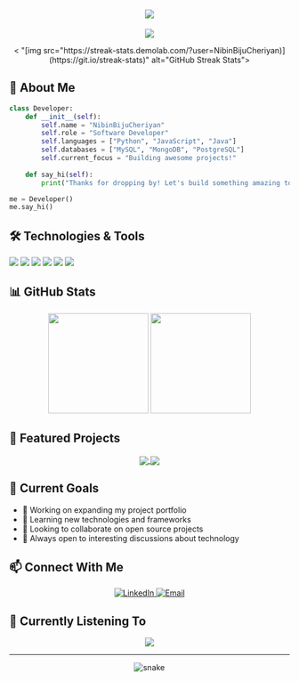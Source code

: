 <h1 align="center">
  <img src="https://readme-typing-svg.herokuapp.com/?lines=Hello,+World!+👋;Welcome+to+my+GitHub!&center=true&size=30">
</h1>

<p align="center">
  <img src="https://komarev.com/ghpvc/?username=NibinBijuCheriyan&color=blueviolet&style=flat">
</p>

<div align="center">
 < "[img src="https://streak-stats.demolab.com/?user=NibinBijuCheriyan)](https://git.io/streak-stats)" alt="GitHub Streak Stats">
</div>

## 🚀 About Me

```python
class Developer:
    def __init__(self):
        self.name = "NibinBijuCheriyan"
        self.role = "Software Developer"
        self.languages = ["Python", "JavaScript", "Java"]
        self.databases = ["MySQL", "MongoDB", "PostgreSQL"]
        self.current_focus = "Building awesome projects!"
        
    def say_hi(self):
        print("Thanks for dropping by! Let's build something amazing together!")

me = Developer()
me.say_hi()
```

## 🛠️ Technologies & Tools

![](https://img.shields.io/badge/Code-Python-informational?style=flat&logo=python&logoColor=white&color=2bbc8a)
![](https://img.shields.io/badge/Code-JavaScript-informational?style=flat&logo=javascript&logoColor=white&color=2bbc8a)
![](https://img.shields.io/badge/Code-Java-informational?style=flat&logo=java&logoColor=white&color=2bbc8a)
![](https://img.shields.io/badge/Tools-Docker-informational?style=flat&logo=docker&logoColor=white&color=2bbc8a)
![](https://img.shields.io/badge/Tools-Kubernetes-informational?style=flat&logo=kubernetes&logoColor=white&color=2bbc8a)
![](https://img.shields.io/badge/Editor-VSCode-informational?style=flat&logo=visualstudiocode&logoColor=white&color=2bbc8a)

## 📊 GitHub Stats

<div align="center">
  <img height="180em" src="https://github-readme-stats.vercel.app/api?username=NibinBijuCheriyan&show_icons=true&theme=dark&include_all_commits=true&count_private=true"/>
  <img height="180em" src="https://github-readme-stats.vercel.app/api/top-langs/?username=NibinBijuCheriyan&layout=compact&langs_count=7&theme=dark"/>
</div>

## 🌟 Featured Projects

<div align="center">
  <a href="https://github.com/NibinBijuCheriyan/project1">
    <img align="center" src="https://github-readme-stats.vercel.app/api/pin/?username=NibinBijuCheriyan&repo=project1&theme=dark" />
  </a>
  <a href="https://github.com/NibinBijuCheriyan/project2">
    <img align="center" src="https://github-readme-stats.vercel.app/api/pin/?username=NibinBijuCheriyan&repo=project2&theme=dark" />
  </a>
</div>

## 🎯 Current Goals

- 🔭 Working on expanding my project portfolio
- 🌱 Learning new technologies and frameworks
- 👯 Looking to collaborate on open source projects
- 💬 Always open to interesting discussions about technology

## 📫 Connect With Me

<p align="center">
  <a href="https://linkedin.com/in/NibinBijuCheriyan">
    <img src="https://img.shields.io/badge/-LinkedIn-blue?style=flat-square&logo=Linkedin&logoColor=white" alt="LinkedIn">
  </a>
  
  <a href="mailto:nibin00077@gmail.com">
    <img src="https://img.shields.io/badge/-Email-red?style=flat-square&logo=gmail&logoColor=white" alt="Email">
  </a>
</p>

## 🎵 Currently Listening To

<div align="center">
  <img src="https://spotify-github-profile.vercel.app/api/view?uid=Nibin&cover_image=true&theme=novatorem">
</div>

---

<p align="center">
  <img src="https://github.com/NibinBijuCheriyan/NibinBijuCheriyan/blob/output/github-contribution-grid-snake.svg" alt="snake">
</p>
